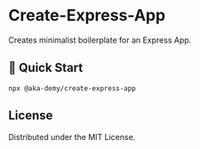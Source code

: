 # Create-Express-App

Creates minimalist boilerplate for an Express App.

## 🔑 Quick Start

```shell
npx @aka-demy/create-express-app
```

## License

Distributed under the MIT License.
